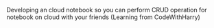 Developing an cloud notebook so you can perform CRUD operation for notebook on cloud with your friends (Learning from CodeWithHarry)
